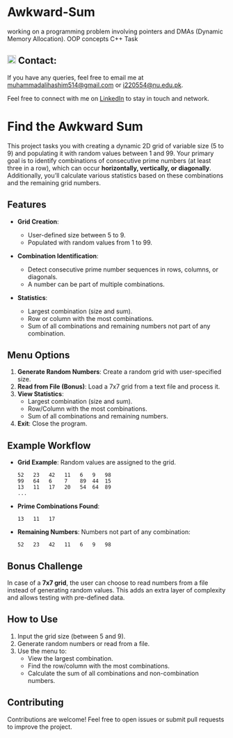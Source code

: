 # Awkward-Sum
 working on a programming problem involving pointers and DMAs (Dynamic  Memory Allocation). OOP concepts  C++ Task

## <img src="https://img.icons8.com/ios/50/000000/email-open.png" width="20"/> Contact:
If you have any queries, feel free to email me at [muhammadalihashim514@gmail.com](mailto:muhammadalihashim514@gmail.com) or [i220554@nu.edu.pk](mailto:i220554@nu.edu.pk).

Feel free to connect with me on [LinkedIn](https://www.linkedin.com/in/muhammad-ali-hashim-5115882b4) to stay in touch and network.


 # Find the Awkward Sum

This project tasks you with creating a dynamic 2D grid of variable size (5 to 9) and populating it with random values between 1 and 99. Your primary goal is to identify combinations of consecutive prime numbers (at least three in a row), which can occur **horizontally, vertically, or diagonally**. Additionally, you’ll calculate various statistics based on these combinations and the remaining grid numbers.

## Features
- **Grid Creation**: 
  - User-defined size between 5 to 9.
  - Populated with random values from 1 to 99.
  
- **Combination Identification**: 
  - Detect consecutive prime number sequences in rows, columns, or diagonals.
  - A number can be part of multiple combinations.

- **Statistics**: 
  - Largest combination (size and sum).
  - Row or column with the most combinations.
  - Sum of all combinations and remaining numbers not part of any combination.

## Menu Options
1. **Generate Random Numbers**: Create a random grid with user-specified size.
2. **Read from File (Bonus)**: Load a 7x7 grid from a text file and process it.
3. **View Statistics**:
   - Largest combination (size and sum).
   - Row/Column with the most combinations.
   - Sum of all combinations and remaining numbers.
4. **Exit**: Close the program.

## Example Workflow
- **Grid Example**: Random values are assigned to the grid.
    ```
    52   23   42   11   6   9   98
    99   64   6    7    89  44  15
    13   11   17   20   54  64  89
    ...
    ```

- **Prime Combinations Found**:
    ```
    13   11   17
    ```
  
- **Remaining Numbers**: Numbers not part of any combination:
    ```
    52   23   42   11   6   9   98
    ```

## Bonus Challenge
In case of a **7x7 grid**, the user can choose to read numbers from a file instead of generating random values. This adds an extra layer of complexity and allows testing with pre-defined data.

## How to Use
1. Input the grid size (between 5 and 9).
2. Generate random numbers or read from a file.
3. Use the menu to:
   - View the largest combination.
   - Find the row/column with the most combinations.
   - Calculate the sum of all combinations and non-combination numbers.

## Contributing
Contributions are welcome! Feel free to open issues or submit pull requests to improve the project.

